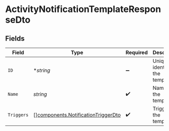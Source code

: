 # ActivityNotificationTemplateResponseDto


## Fields

| Field                                                                                    | Type                                                                                     | Required                                                                                 | Description                                                                              |
| ---------------------------------------------------------------------------------------- | ---------------------------------------------------------------------------------------- | ---------------------------------------------------------------------------------------- | ---------------------------------------------------------------------------------------- |
| `ID`                                                                                     | **string*                                                                                | :heavy_minus_sign:                                                                       | Unique identifier of the template                                                        |
| `Name`                                                                                   | *string*                                                                                 | :heavy_check_mark:                                                                       | Name of the template                                                                     |
| `Triggers`                                                                               | [][components.NotificationTriggerDto](../../models/components/notificationtriggerdto.md) | :heavy_check_mark:                                                                       | Triggers of the template                                                                 |